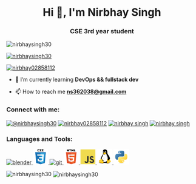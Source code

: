 <h1 align="center">Hi 👋, I'm Nirbhay Singh</h1>
<h3 align="center">CSE 3rd year student</h3>

<p align="left"> <img src="https://komarev.com/ghpvc/?username=nirbhaysingh30&label=Profile%20views&color=0e75b6&style=flat" alt="nirbhaysingh30" /> </p>

<p align="left"> <a href="https://github.com/ryo-ma/github-profile-trophy"><img src="https://github-profile-trophy.vercel.app/?username=nirbhaysingh30" alt="nirbhaysingh30" /></a> </p>

<p align="left"> <a href="https://twitter.com/nirbhay02858112" target="blank"><img src="https://img.shields.io/twitter/follow/nirbhay02858112?logo=twitter&style=for-the-badge" alt="nirbhay02858112" /></a> </p>

- 🌱 I’m currently learning **DevOps && fullstack dev**

- 📫 How to reach me **ns362038@gmail.com**

<h3 align="left">Connect with me:</h3>
<p align="left">
<a href="https://codepen.io/@nirbhaysingh30" target="blank"><img align="center" src="https://raw.githubusercontent.com/rahuldkjain/github-profile-readme-generator/master/src/images/icons/Social/codepen.svg" alt="@nirbhaysingh30" height="30" width="40" /></a>
<a href="https://twitter.com/nirbhay02858112" target="blank"><img align="center" src="https://raw.githubusercontent.com/rahuldkjain/github-profile-readme-generator/master/src/images/icons/Social/twitter.svg" alt="nirbhay02858112" height="30" width="40" /></a>
  <a href="https://www.linkedin.com/in/nirbhay-singh-05353320b/" target="blank"><img align="center" src="https://raw.githubusercontent.com/rahuldkjain/github-profile-readme-generator/master/src/images/icons/Social/linked-in-alt.svg" alt="nirbhay singh" height="30" width="40" /></a>
<a href="https://fb.com/nirbhay singh" target="blank"><img align="center" src="https://raw.githubusercontent.com/rahuldkjain/github-profile-readme-generator/master/src/images/icons/Social/facebook.svg" alt="nirbhay singh" height="30" width="40" /></a>
</p>

<h3 align="left">Languages and Tools:</h3>
<p align="left"> <a href="https://www.blender.org/" target="_blank" rel="noreferrer"> <img src="https://download.blender.org/branding/community/blender_community_badge_white.svg" alt="blender" width="40" height="40"/> </a> <a href="https://www.w3schools.com/css/" target="_blank" rel="noreferrer"> <img src="https://raw.githubusercontent.com/devicons/devicon/master/icons/css3/css3-original-wordmark.svg" alt="css3" width="40" height="40"/> </a> <a href="https://git-scm.com/" target="_blank" rel="noreferrer"> <img src="https://www.vectorlogo.zone/logos/git-scm/git-scm-icon.svg" alt="git" width="40" height="40"/> </a> <a href="https://www.w3.org/html/" target="_blank" rel="noreferrer"> <img src="https://raw.githubusercontent.com/devicons/devicon/master/icons/html5/html5-original-wordmark.svg" alt="html5" width="40" height="40"/> </a> <a href="https://developer.mozilla.org/en-US/docs/Web/JavaScript" target="_blank" rel="noreferrer"> <img src="https://raw.githubusercontent.com/devicons/devicon/master/icons/javascript/javascript-original.svg" alt="javascript" width="40" height="40"/> </a> <a href="https://www.linux.org/" target="_blank" rel="noreferrer"> <img src="https://raw.githubusercontent.com/devicons/devicon/master/icons/linux/linux-original.svg" alt="linux" width="40" height="40"/> </a> <a href="https://www.python.org" target="_blank" rel="noreferrer"> <img src="https://raw.githubusercontent.com/devicons/devicon/master/icons/python/python-original.svg" alt="python" width="40" height="40"/> </a> </p>

<p><img align="left" src="https://github-readme-stats.vercel.app/api/top-langs?username=nirbhaysingh30&show_icons=true&locale=en&layout=compact" alt="nirbhaysingh30" /></p>

<p>&nbsp;<img align="center" src="https://github-readme-stats.vercel.app/api?username=nirbhaysingh30&show_icons=true&locale=en" alt="nirbhaysingh30" /></p>

